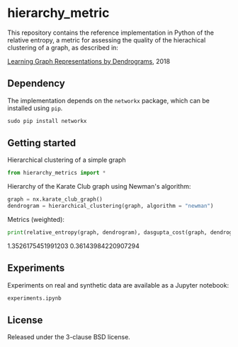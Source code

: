 # hierarchy_metric

This repository contains the reference implementation in Python of the relative entropy, a metric for assessing the quality of the hierachical clustering of a graph, as described in:

[Learning Graph Representations by Dendrograms](http://arxiv.org/abs/1807.05087), 2018

## Dependency

The implementation depends on the `networkx` package,
which can be installed using `pip`.

```python
sudo pip install networkx
```

## Getting started

Hierarchical clustering of a simple graph

```python
from hierarchy_metrics import *
```

Hierarchy of the Karate Club graph using Newman's algorithm:

```python
graph = nx.karate_club_graph()
dendrogram = hierarchical_clustering(graph, algorithm = "newman")
```

Metrics (weighted):
 
```python
print(relative_entropy(graph, dendrogram), dasgupta_cost(graph, dendrogram))
```
1.3526175451991203 0.36143984220907294

## Experiments

Experiments on real and synthetic data are available as a Jupyter notebook:

```python
experiments.ipynb
```

## License


Released under the 3-clause BSD license.

